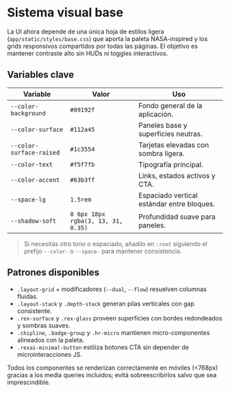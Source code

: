# Sistema visual base

La UI ahora depende de una única hoja de estilos ligera (`app/static/styles/base.css`) que aporta la paleta NASA-inspired y los grids responsivos compartidos por todas las páginas. El objetivo es mantener contraste alto sin HUDs ni toggles interactivos.

## Variables clave

| Variable | Valor | Uso |
| --- | --- | --- |
| `--color-background` | `#09192f` | Fondo general de la aplicación.
| `--color-surface` | `#112a45` | Paneles base y superficies neutras.
| `--color-surface-raised` | `#1c3554` | Tarjetas elevadas con sombra ligera.
| `--color-text` | `#f5f7fb` | Tipografía principal.
| `--color-accent` | `#63b3ff` | Links, estados activos y CTA.
| `--space-lg` | `1.5rem` | Espaciado vertical estándar entre bloques.
| `--shadow-soft` | `0 6px 18px rgba(3, 13, 31, 0.35)` | Profundidad suave para paneles.

> Si necesitás otro tono o espaciado, añadilo en `:root` siguiendo el prefijo `--color-` o `--space-` para mantener consistencia.

## Patrones disponibles

- `.layout-grid` + modificadores (`--dual`, `--flow`) resuelven columnas fluidas.
- `.layout-stack` y `.depth-stack` generan pilas verticales con gap consistente.
- `.rex-surface` y `.rex-glass` proveen superficies con bordes redondeados y sombras suaves.
- `.chipline`, `.badge-group` y `.hr-micro` mantienen micro-componentes alineados con la paleta.
- `.rexai-minimal-button` estiliza botones CTA sin depender de microinteracciones JS.

Todos los componentes se renderizan correctamente en móviles (<768px) gracias a los media queries incluidos; evitá sobreescribirlos salvo que sea imprescindible.
